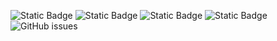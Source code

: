 ![Static Badge](https://img.shields.io/badge/blacklists-61-000000) ![Static Badge](https://img.shields.io/badge/blacklisted-2983034-cc0000) ![Static Badge](https://img.shields.io/badge/whitelisted-2251-00CC00) ![Static Badge](https://img.shields.io/badge/streaming_blacklist-28107-000000) ![GitHub issues](https://img.shields.io/github/issues/fabriziosalmi/blacklists)

